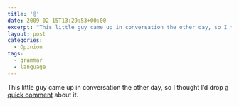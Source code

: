 ```yaml
---
title: '@'
date: 2009-02-15T13:29:53+00:00
excerpt: "This little guy came up in conversation the other day, so I thought I'd drop a quick comment about it."
layout: post
categories:
  - Opinion
tags:
  - grammar
  - language
---
```

This little guy came up in conversation the other day, so I thought I&#8217;d drop [a quick comment](http://www.symbols.com/encyclopedia/50/5022.html) about it.